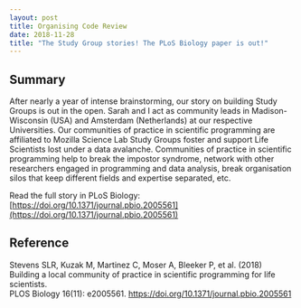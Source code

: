 ```yaml
---
layout: post
title: Organising Code Review
date: 2018-11-28
title: "The Study Group stories! The PLoS Biology paper is out!"
---
```

## Summary
After nearly a year of intense brainstorming, our story on building Study Groups is out in the open. Sarah and I act as community leads in 
Madison-Wisconsin (USA) and Amsterdam (Netherlands) at our respective Universities. Our communities of practice in scientific programming are 
affiliated to Mozilla Science Lab Study Groups 
foster and support Life Scientists lost under a data avalanche. Communities of practice in scientific programming help to break the impostor
syndrome, network with other researchers engaged in programming and data analysis, break organisation silos that keep different fields and expertise 
separated, etc.

Read the full story in PLoS Biology: [https://doi.org/10.1371/journal.pbio.2005561](https://doi.org/10.1371/journal.pbio.2005561) 

## Reference
Stevens SLR, Kuzak M, Martinez C, Moser A, Bleeker P, et al. (2018)   
Building a local community of practice in scientific programming for life scientists.   
PLOS Biology 16(11): e2005561. https://doi.org/10.1371/journal.pbio.2005561 

